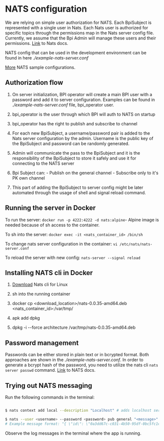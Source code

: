 # NATS configuration

We are relying on simple user authorization for NATS. Each BpiSubject is represented with a single user in Nats. Each Nats user is authorized for specific topics through the permissions map in the Nats server config file. Currently, we assume that the Bpi Admin will manage these users and their permissions. [Link](    https://docs.nats.io/running-a-nats-service/configuration/securing_nats/auth_intro) to Nats docs.

NATS config that can be used in the development environment can be found in here *./example-nats-server.conf*

[More](https://github.com/nats-io/nats-server/tree/main/server/configs) NATS sample configurations.

## Authorization flow

1) On server initialization, BPI operator will create a main BPI user with a password and add it to server configuration. Examples can be found in *./example-nats-server.conf* file, bpi_operator user.

2) bpi_operator is the user through which BPI will auth to NATS on startup

3) bpi_operator has the right to publish and subscribe to channel

4) For each new BpiSubject, a username/password pair is added to the Nats server configuration by the admin. Username is the public key of the BpiSubject and password can be randomly generated.

5) Admin will communicate the pass to the BpiSubject and it is the responsibility of the BpiSubject to store it safely and use it for connecting to the NATS server

6) Bpi Subject can:
        - Publish on the general channel 
        - Subscribe only to it's PK own channel 
    
7) This part of adding the BpiSubject to server config might be later automated through the usage of shell and signal reload command.

## Running the server in Docker

To run the server:
`docker run -p 4222:4222 -d nats:alpine`- Alpine image is needed because of sh access to the container.

To sh into the server: `docker exec -it <nats_container_id> /bin/sh`

To change nats server configuration in the container: `vi /etc/nats/nats-server.conf`

To reload the server with new config: `nats-server --signal reload`


## Installing NATS cli in Docker

1. [Download](https://github.com/nats-io/natscli/releases/download/v0.0.35/nats-0.0.35-amd64.deb) Nats cli for Linux

2. sh into the running container

3. docker cp <download_location>/nats-0.0.35-amd64.deb <nats_container_id>:/var/tmp/

4. apk add dpkg

5. dpkg -i --force architecture /var/tmp/nats-0.0.35-amd64.deb

## Password management

Passwords can be either stored in plain text or in bcrypted format. Both approaches are shown in the *./example-nats-server.conf*. In order to generate a bcrypt hash of the password, you need to utilize the nats cli
`nats server passwd` command. [Link](https://docs.nats.io/running-a-nats-service/configuration/securing_nats/auth_intro/username_password) to NATS docs.

## Trying out NATS messaging


Run the following commands in the terminal: 
```bash

$ nats context add local --description "Localhost" # adds localhost server to nats cli

$ nats --user <username> --password <password> pub general "<message>" # publishes new message on the general subject. Assumes two bpi subjects are added to the db with proper PKs.
# Example message format: "{ \"id\": \"0a3dd67c-c031-4b50-95df-0bc5fc1c78b5\", \"fromBpiSubjectId\": \"71302cec-0a38-469a-a4e5-f58bdfc4ab32\", \"toBpiSubjectId\": \"76cdd901-d87d-4c87-b572-155afe45c128\", \"content\": { \"testProp\":\"testValue\" }, \"signature\": \"0x69c0237bf86c34df000d04b0c1cc1ed037cb3910e2bc8fbef5b01628317f625d70bf83aba5ee5963b2e9e68b3074f61503d3b7ffb2b6caff7e447e7253089b1c1c\", \"type\": 0}"

```
Observe the log messages in the terminal where the app is running.



